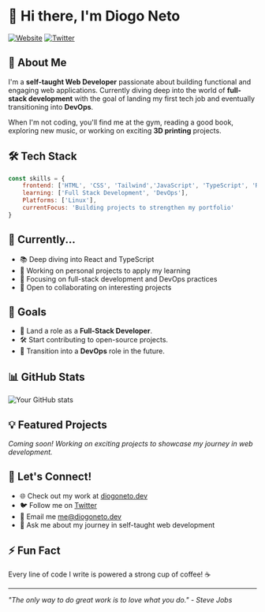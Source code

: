 # 👋 Hi there, I'm Diogo Neto

[![Website](https://img.shields.io/badge/Website-diogoneto.dev-blue)](https://diogoneto.dev)
[![Twitter](https://img.shields.io/badge/Twitter-%40diog0net0-1DA1F2)](https://twitter.com/diog0net0)

## 🚀 About Me
I'm a **self-taught Web Developer** passionate about building functional and engaging web applications. Currently diving deep into the world of **full-stack development** with the goal of landing my first tech job and eventually transitioning into **DevOps**.  

When I'm not coding, you'll find me at the gym, reading a good book, exploring new music, or working on exciting **3D printing** projects. 

## 🛠️ Tech Stack
```javascript
const skills = {
    frontend: ['HTML', 'CSS', 'Tailwind','JavaScript', 'TypeScript', 'React', 'Node.js'],
    learning: ['Full Stack Development', 'DevOps'],
    Platforms: ['Linux'],
    currentFocus: 'Building projects to strengthen my portfolio'
}
```

## 🌱 Currently...
- 📚 Deep diving into React and TypeScript
- 🔧 Working on personal projects to apply my learning
- 🎯 Focusing on full-stack development and DevOps practices
- 🤝 Open to collaborating on interesting projects

## 🌟 Goals  
- 💼 Land a role as a **Full-Stack Developer**.  
- 🛠️ Start contributing to open-source projects.  
- 🚀 Transition into a **DevOps** role in the future.  

## 📊 GitHub Stats
![Your GitHub stats](https://github-readme-stats.vercel.app/api?username=DiogoNet0&show_icons=true&theme=dracula)

## 💡 Featured Projects
*Coming soon! Working on exciting projects to showcase my journey in web development.*

## 🤝 Let's Connect!
- 🌐 Check out my work at [diogoneto.dev](https://diogoneto.dev)
- 🐦 Follow me on [Twitter](https://twitter.com/diog0net0)
- 📧 Email me [me@diogoneto.dev](mailto:me@diogoneto.dev) 
- 💬 Ask me about my journey in self-taught web development

## ⚡ Fun Fact
Every line of code I write is powered a strong cup of coffee! ☕

---
*"The only way to do great work is to love what you do." - Steve Jobs*
